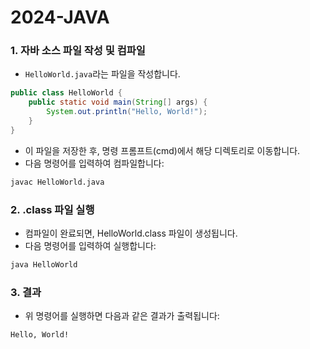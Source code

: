 # 2024-JAVA
### 1. 자바 소스 파일 작성 및 컴파일
- `HelloWorld.java`라는 파일을 작성합니다.

```java
public class HelloWorld {
    public static void main(String[] args) {
        System.out.println("Hello, World!");
    }
}
```

- 이 파일을 저장한 후, 명령 프롬프트(cmd)에서 해당 디렉토리로 이동합니다.
- 다음 명령어를 입력하여 컴파일합니다:

```bash
javac HelloWorld.java
```
### 2. .class 파일 실행

- 컴파일이 완료되면, HelloWorld.class 파일이 생성됩니다.
- 다음 명령어를 입력하여 실행합니다:

```bash
java HelloWorld
```

### 3. 결과

- 위 명령어를 실행하면 다음과 같은 결과가 출력됩니다:

```bash
Hello, World!
```
